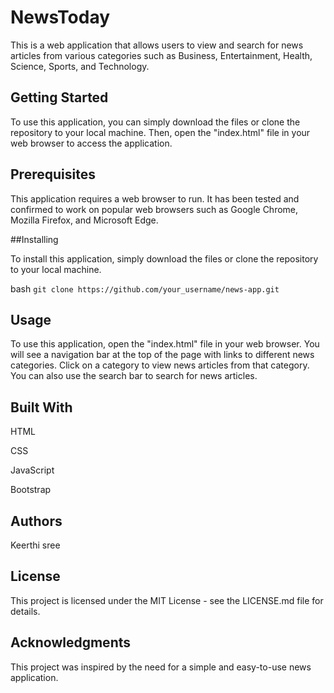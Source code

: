 # NewsToday

This is a web application that allows users to view and search for news articles from various categories such as Business, Entertainment, Health, Science, Sports, and Technology.

## Getting Started

To use this application, you can simply download the files or clone the repository to your local machine. Then, open the "index.html" file in your web browser to access the application.

## Prerequisites

This application requires a web browser to run. It has been tested and confirmed to work on popular web browsers such as Google Chrome, Mozilla Firefox, and Microsoft Edge.

##Installing

To install this application, simply download the files or clone the repository to your local machine.

bash
`git clone https://github.com/your_username/news-app.git`

## Usage
To use this application, open the "index.html" file in your web browser. You will see a navigation bar at the top of the page with links to different news categories. Click on a category to view news articles from that category. You can also use the search bar to search for news articles.

## Built With

HTML

CSS

JavaScript

Bootstrap


## Authors
Keerthi sree

## License
This project is licensed under the MIT License - see the LICENSE.md file for details.

## Acknowledgments
This project was inspired by the need for a simple and easy-to-use news application.
